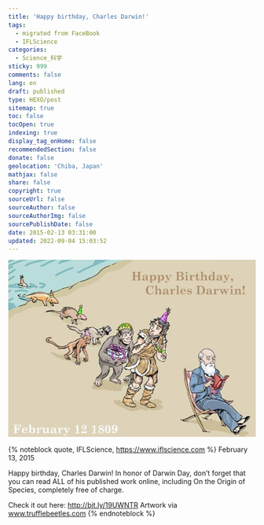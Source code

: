 ```yaml
---
title: 'Happy birthday, Charles Darwin!'
tags:
  - migrated from FaceBook
  - IFLScience
categories:
  - Science_科学
sticky: 999
comments: false
lang: en
draft: published
type: HEXO/post
sitemap: true
toc: false
tocOpen: true
indexing: true
display_tag_onHome: false
recommendedSection: false
donate: false
geolocation: 'Chiba, Japan'
mathjax: false
share: false
copyright: true
sourceUrl: false
sourceAuthor: false
sourceAuthorImg: false
sourcePublishDate: false
date: 2015-02-13 03:31:00
updated: 2022-09-04 15:03:52
---
```

![](./Happy-birthday-Charles-Darwin/10711112_956218817732463_2391333826920597902_n.jpg)


{% noteblock quote, IFLScience, https://www.iflscience.com %}
February 13, 2015

Happy birthday, Charles Darwin!
In honor of Darwin Day, don’t forget that you can read ALL of his published work online, including On the Origin of Species, completely free of charge. 

Check it out here: http://bit.ly/19UWNTR 
Artwork via www.trufflebeetles.com
{% endnoteblock %}
